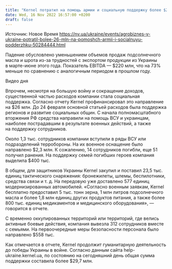 ```yaml
---
title: "Kernel потратил на помощь армии и социальную поддержку более $26 млн"
date: Wed, 16 Nov 2022 16:57:00 +0200
draft: false
---
```

Источник: Новое Время https://nv.ua/ukraine/events/agrobiznes-v-ukraine-potratil-bolee-26-mln-na-pomoshch-armii-i-socialnuyu-podderzhku-50284444.html


Падение обусловлено уменьшением объемов продаж подсолнечного масла и шрота из-за трудностей с экспортом продукции из Украины в марте-июне этого года. Показатель EBITDA — $220 млн, что на 73% меньше по сравнению с аналогичным периодом в прошлом году.

 Видео дня   

Впрочем, несмотря на большую войну и сокращение доходов, существенной частью расходов компании стала социальная поддержка. Согласно отчету Kernel профинансировал это направление на $26 млн. До 24 февраля основной статьей расходов была поддержка регионов и развитие социальных общин. С начала полномасштабного вторжения РФ средства направили на помощь ВСУ и украинцам, наиболее пострадавшим в результате военных действий, а также на поддержку сотрудников.

Около 1,3 тыс. сотрудников компании вступили в ряды ВСУ или подразделений терробороны. На их военное оснащение было направлено $2,3 млн. К сожалению, 14 сотрудников погибли, еще 51 получил ранения. На поддержку семей погибших героев компания выделила $400 тыс.

В общем, для защитников Украины Kernel закупил и поставил 23,5 тыс. единиц тактического снаряжения: бронежилеты, шлемы, беспилотники, средства связи и т. д. На передовую уже доставлено 577 единиц модернизированных автомобилей. «Согласно военным заявкам, Kernel бесплатно предоставил 5 тыс. тонн зерна, 1 млн литров подсолнечного масла и более 1,8 млн единиц других продуктов питания, а также более 800 тыс. единиц медикаментов и медицинского оборудования», — говорится в отчете.

С временно оккупированных территорий или территорий, где велись активные боевые действия, компания вывезла 312 сотрудников вместе с семьями. На первоочередные меры безопасности персонала было направлено $558 тыс.

Как отмечается в отчете, Kernel продолжит гуманитарную деятельность до победы Украины в войне. Согласно данным сайта help-ukraine.kernel.ua, по состоянию на сегодняшний день общая сумма поддержки составила более $29,7 млн.
